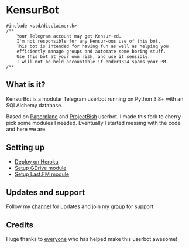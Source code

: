 # KensurBot

```
#include <std/disclaimer.h>
/**
    Your Telegram account may get Kensur-ed.
    I'm not responsible for any Kensur-ous use of this bot.
    This bot is intended for having fun as well as helping you
    efficiently manage groups and automate some boring stuff.
    Use this bot at your own risk, and use it sensibly.
    I will not be held accountable if ender1324 spams your PM.
/**
```

## What is it?

KensurBot is a modular Telegram userbot running on Python 3.8+ with an SQLAlchemy database.

Based on [Paperplane](https://github.com/RaphielGang/Telegram-UserBot) and [ProjectBish](https://github.com/adekmaulana/ProjectBish) userbot.
I made this fork to cherry-pick some modules I needed. Eventually I started messing with the code and here we are.

## Setting up

- [Deploy on Heroku](https://heroku.com/deploy?template=https://github.com/NitroFuN/KensurBot/tree/sql-extended)
- [Setup GDrive module](https://telegra.ph/How-To-Setup-Google-Drive-04-03)
- [Setup Last.FM module](https://telegra.ph/How-to-set-up-LastFM-module-for-Paperplane-userbot-11-02)

## Updates and support

Follow my [channel](https://t.me/KenVerse) for updates and join my [group](https://t.me/KenVerseChat) for support.

## Credits

Huge thanks to [everyone](https://github.com/NitroFuN/KensurBot/graphs/contributors) who has helped make this userbot awesome!</p>